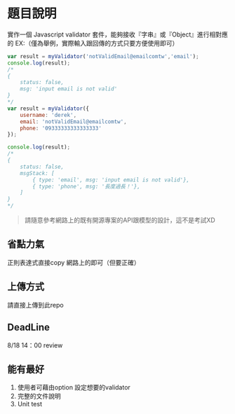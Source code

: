 # 題目說明

實作一個 Javascript validator 套件，能夠接收『字串』或『Object』進行相對應的
EX:（僅為舉例，實際輸入跟回傳的方式只要方便使用即可）
```javascript
var result = myValidator('notValidEmail@emailcomtw','email'); 
console.log(result);
/*
{
    status: false,
    msg: 'input email is not valid'
}
*/
var result = myValidator({
    username: 'derek',
    email: 'notValidEmail@emailcomtw',
    phone: '09333333333333333'
}); 

console.log(result);
/*
{
    status: false,
    msgStack: [
        { type: 'email', msg: 'input email is not valid'},
        { type: 'phone', msg: '長度過長！'},
    ]
}
*/

```

> 請隨意參考網路上的既有開源專案的API跟模型的設計，這不是考試XD

## 省點力氣

正則表達式直接copy 網路上的即可（但要正確）

## 上傳方式

請直接上傳到此repo 

## DeadLine

8/18 14：00 review

## 能有最好

1. 使用者可藉由option 設定想要的validator
2. 完整的文件說明
3. Unit test

